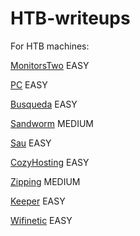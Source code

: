 # HTB-writeups

For HTB machines:

[MonitorsTwo](./MonitorsTwo.md)  EASY

[PC](./PC.md)  EASY

[Busqueda](./Busqueda.md)  EASY

[Sandworm](./sandworm.md)  MEDIUM

[Sau](./sau.md)  EASY

[CozyHosting](./cozyhosting.md)  EASY

[Zipping](./zipping.md)  MEDIUM

[Keeper](./keeper/keeper.md)  EASY

[Wifinetic](./wifinetic/wifinetic.md) EASY
